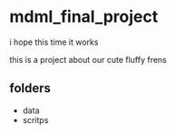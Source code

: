# mdml_final_project
i hope this time it works

this is a project about our cute fluffy frens 

## folders
* data 
* scritps

